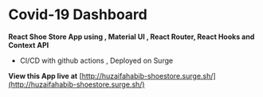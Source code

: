 # Covid-19 Dashboard

**React Shoe Store App using , Material UI , React Router, React Hooks and Context API**
- CI/CD with github actions , Deployed on Surge 
 
**View this App live at** [http://huzaifahabib-shoestore.surge.sh/](http://huzaifahabib-shoestore.surge.sh/)
